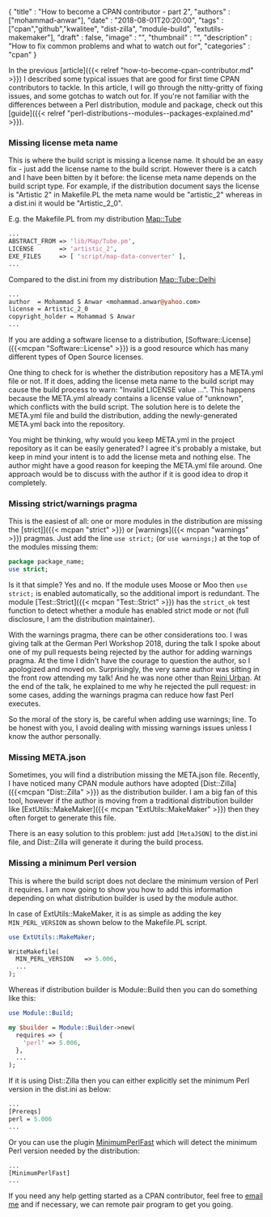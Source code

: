 
  {
    "title"       : "How to become a CPAN contributor - part 2",
    "authors"     : ["mohammad-anwar"],
    "date"        : "2018-08-01T20:20:00",
    "tags"        : ["cpan","github","kwalitee", "dist-zilla", "module-build", "extutils-makemaker"],
    "draft"       : false,
    "image"       : "",
    "thumbnail"   : "",
    "description" : "How to fix common problems and what to watch out for",
    "categories"  : "cpan"
  }

In the previous [article]({{< relref "how-to-become-cpan-contributor.md" >}}) I described some typical issues that are good for first time CPAN contributors to tackle. In this article, I will go through the nitty-gritty of fixing issues, and some gotchas to watch out for. If you're not familiar with the differences between a Perl distribution, module and package, check out this [guide]({{< relref "perl-distributions--modules--packages-explained.md" >}}).

### Missing license meta name

This is where the build script is missing a license name. It should be an easy fix - just add the license name to the build script. However there is a catch and I have been bitten by it before: the license meta name depends on the build script type. For example, if the distribution document says the license is "Artistic 2" in Makefile.PL the meta name would be "artistic_2" whereas in a dist.ini it would be "Artistic_2_0".

E.g. the Makefile.PL from my distribution [Map::Tube](https://metacpan.org/release/Map-Tube)

```perl
...
ABSTRACT_FROM => 'lib/Map/Tube.pm',
LICENSE       => 'artistic_2',
EXE_FILES     => [ 'script/map-data-converter' ],
...
```

Compared to the dist.ini from my distribution [Map::Tube::Delhi](https://metacpan.org/release/Map-Tube-Delhi)

```perl
...
author  = Mohammad S Anwar <mohammad.anwar@yahoo.com>
license = Artistic_2_0
copyright_holder = Mohammad S Anwar
...
```

If you are adding a software license to a distribution, [Software::License]({{<mcpan "Software::License" >}}) is a good resource which has many different types of Open Source licenses.

One thing to check for is whether the distribution repository has a META.yml file or not. If it does, adding the license meta name to the build script may cause the build process to warn: "Invalid LICENSE value ...". This happens because the META.yml already contains a license value of "unknown", which conflicts with the build script. The solution here is to delete the META.yml file and build the distribution, adding the newly-generated META.yml back into the repository.

You might be thinking, why would you keep META.yml in the project repository as it can be easily generated? I agree it's probably a mistake, but keep in mind your intent is to add the license meta and nothing else. The author might have a good reason for keeping the META.yml file around. One approach would be to discuss with the author if it is good idea to drop it completely.

### Missing strict/warnings pragma

This is the easiest of all: one or more modules in the distribution are missing the [strict]]({{< mcpan "strict" >}}) or [warnings]({{< mcpan "warnings" >}}) pragmas. Just add the line `use strict;` (or `use warnings;`) at the top of the modules missing them:

```perl
package package_name;
use strict;
```

Is it that simple? Yes and no. If the module uses Moose or Moo then `use strict;` is enabled automatically, so the additional import is redundant. The module [Test::Strict]({{< mcpan "Test::Strict" >}}) has the `strict_ok` test function to detect whether a module has enabled strict mode or not (full disclosure, I am the distribution maintainer).

With the warnings pragma, there can be other considerations too. I was giving talk at the German Perl Workshop 2018, during the talk I spoke about one of my pull requests being rejected by the author for adding warnings pragma. At the time I didn't have the courage to question the author, so I apologized and moved on. Surprisingly, the very same author was sitting in the front row attending my talk! And he was none other than [Reini Urban](). At the end of the talk, he explained to me why he rejected the pull request: in some cases, adding the warnings pragma can reduce how fast Perl executes.

So the moral of the story is, be careful when adding use warnings; line. To be honest with you, I avoid dealing with missing warnings issues unless I know the author personally.

### Missing META.json

Sometimes, you will find a distribution missing the META.json file. Recently, I have noticed many CPAN module authors have adopted [Dist::Zilla]({{<mcpan "Dist::Zilla" >}}) as the distribution builder. I am a big fan of this tool, however if the author is moving from a traditional distribution builder like [ExtUtils::MakeMaker]({{< mcpan "ExtUtils::MakeMaker" >}}) then they often forget to generate this file.

There is an easy solution to this problem: just add `[MetaJSON]` to the dist.ini file, and Dist::Zilla will generate it during the build process.


### Missing a minimum Perl version

This is where the build script does not declare the minimum version of Perl it requires. I am now going to show you how to add this information depending on what distribution builder is used by the module author.

In case of ExtUtils::MakeMaker, it is as simple as adding the key `MIN_PERL_VERSION` as shown below to the Makefile.PL script.

```perl
use ExtUtils::MakeMaker;

WriteMakefile(
  MIN_PERL_VERSION   => 5.006,
  ...
);
```

Whereas if distribution builder is Module::Build then you can do something like this:

```perl
use Module::Build;

my $builder = Module::Builder->new(
  requires => {
    'perl' => 5.006,
  },
  ...
);
```

If it is using Dist::Zilla then you can either explicitly set the minimum Perl version in the dist.ini as below:

```perl
...
[Prereqs]
perl = 5.006
...
```

Or you can use the plugin [MinimumPerlFast](https://metacpan.org/pod/Dist::Zilla::Plugin::MinimumPerlFast) which will detect the minimum Perl version needed by the distribution:

```perl
...
[MinimumPerlFast]
...
```

If you need any help getting started as a CPAN contributor, feel free to [email me](mailto:mohammad.anwar@yahoo.com) and if necessary, we can remote pair program to get you going.
